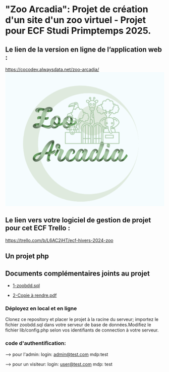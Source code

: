 <h1>"Zoo Arcadia": Projet de création d'un site d'un zoo virtuel - Projet pour ECF Studi Primptemps 2025.</h1>

## Le lien de la version en ligne de l’application web :

https://cocodev.alwaysdata.net/zoo-arcadia/
![Le logo](https://github.com/ChristelleCossard/zoo-arcadia2024/blob/main/assets/images/logo-zoo.PNG) 

## Le lien vers votre logiciel de gestion de projet pour cet ECF Trello :
https://trello.com/b/L6AC2jHT/ecf-hivers-2024-zoo


## Un projet php

## Documents complémentaires joints au projet

+ [1-zoobdd.sql](https:)

+ [2-Copie à rendre.pdf](https://)



### Déployez en local et en ligne

Clonez ce repository et placer le projet à la racine du serveur; importez le fichier zoobdd.sql dans votre serveur de base de données.Modifiez le fichier lib/config.php selon vos identifiants de connection à votre serveur.

### code d'authentification:

--> pour l'admin:
login: admin@test.com
mdp:test

--> pour un visiteur:
login: user@test.com
mdp: test


